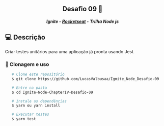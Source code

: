 <h2 align="center">Desafio 09 🚀</h2>
<h5 align="center">Ignite - <a href="https://rocketseat.com.br/" >Rocketseat</a> - Trilha Node js</h5>

## 💻 Descrição

Criar testes unitários para uma aplicação já pronta usando Jest.

### 📝 Clonagem e uso

```bash
   # Clone este repositório
   $ git clone https://github.com/LucasValbusaa/Ignite_Node_Desafio-09.git

   # Entre na pasta
   $ cd Ignite-Node-ChapterIV-Desafio-09

   # Instale as dependências
   $ yarn ou yarn install

   # Executar testes
   $ yarn test
```
